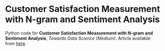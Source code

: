 # Customer Satisfaction Measurement with N-gram and Sentiment Analysis
Python code for **Customer Satisfaction Measurement with N-gram and Sentiment Analysis**, *Towards Data Science (Medium)*.
Article available from [here](https://towardsdatascience.com/customer-satisfaction-measurement-with-n-gram-and-sentiment-analysis-547e291c13a6?sk=62f9decb619744c96c49735ff09653c3).
